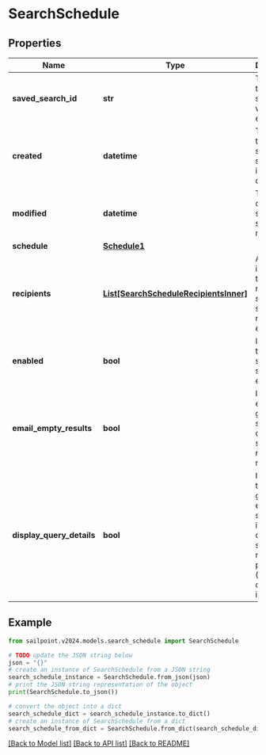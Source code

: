 # SearchSchedule


## Properties

Name | Type | Description | Notes
------------ | ------------- | ------------- | -------------
**saved_search_id** | **str** | The ID of the saved search that will be executed. | 
**created** | **datetime** | The date the scheduled search was initially created. | [optional] [readonly] 
**modified** | **datetime** | The last date the scheduled search was modified. | [optional] [readonly] 
**schedule** | [**Schedule1**](Schedule1.md) |  | 
**recipients** | [**List[SearchScheduleRecipientsInner]**](SearchScheduleRecipientsInner.md) | A list of identities that should receive the scheduled search report via email. | 
**enabled** | **bool** | Indicates if the scheduled search is enabled.  | [optional] [default to False]
**email_empty_results** | **bool** | Indicates if email generation should occur when search returns no results.  | [optional] [default to False]
**display_query_details** | **bool** | Indicates if the generated email should include the query and search results preview (which could include PII).  | [optional] [default to False]

## Example

```python
from sailpoint.v2024.models.search_schedule import SearchSchedule

# TODO update the JSON string below
json = "{}"
# create an instance of SearchSchedule from a JSON string
search_schedule_instance = SearchSchedule.from_json(json)
# print the JSON string representation of the object
print(SearchSchedule.to_json())

# convert the object into a dict
search_schedule_dict = search_schedule_instance.to_dict()
# create an instance of SearchSchedule from a dict
search_schedule_from_dict = SearchSchedule.from_dict(search_schedule_dict)
```
[[Back to Model list]](../README.md#documentation-for-models) [[Back to API list]](../README.md#documentation-for-api-endpoints) [[Back to README]](../README.md)


